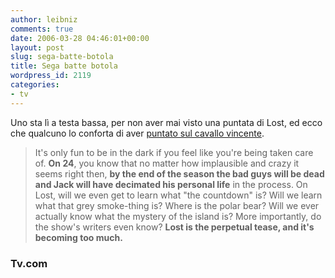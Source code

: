 ```yaml
---
author: leibniz
comments: true
date: 2006-03-28 04:46:01+00:00
layout: post
slug: sega-batte-botola
title: Sega batte botola
wordpress_id: 2119
categories:
- tv
---
```


Uno sta lì a testa bassa, per non aver mai visto una puntata di Lost, ed ecco che qualcuno lo conforta di aver [puntato sul cavallo vincente](http://www.tv.com/story/story.html&story_id=3844).


> It's only fun to be in the dark if you feel like you're being taken care of. **On 24**, you know that no matter how implausible and crazy it seems right then, **by the end of the season the bad guys will be dead and Jack will have decimated his personal life** in the process.
On Lost, will we even get to learn what "the countdown" is? Will we learn what that grey smoke-thing is? Where is the polar bear? Will we ever actually know what the mystery of the island is? More importantly, do the show's writers even know? **Lost is the perpetual tease, and it's becoming too much.**




### Tv.com
